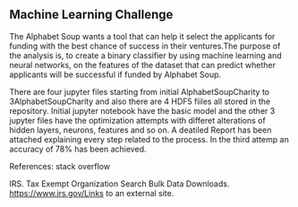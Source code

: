 ## Machine Learning Challenge

The  Alphabet Soup wants a tool that can help it select the applicants for funding with the best chance of success in their ventures.The purpose of the analysis is, to create a binary classifier by using machine learning and neural networks, on the features of the dataset that can predict whether applicants will be successful if funded by Alphabet Soup.

There are four jupyter files starting from initial AlphabetSoupCharity to 3AlphabetSoupCharity and also there are 4 HDF5 fiiles all stored in the repository.
Initial jupyter notebook have the basic model and the other 3 jupyter files have the optimization attempts with differet alterations of hidden layers, neurons, features and so on.
A deatiled Report has been attached explaining every step related to the process.
In the third attemp an accuracy of 78% has been achieved.

References:
stack overflow

IRS. Tax Exempt Organization Search Bulk Data Downloads. https://www.irs.gov/Links to an external site.


